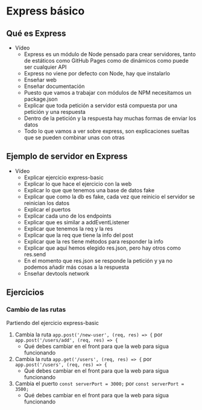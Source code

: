 # Express básico

## Qué es Express

- Vídeo
   - Express es un módulo de Node pensado para crear servidores, tanto de estáticos  como GitHub Pages como de dinámicos como puede ser cualquier API
   - Express no viene por defecto con Node, hay que instalarlo
   - Enseñar web
   - Enseñar documentación
   - Puesto que vamos a trabajar con módulos de NPM necesitamos un package.json
   - Explicar que toda petición a servidor está compuesta por una petición y una respuesta
   - Dentro de la petición y la respuesta hay muchas formas de enviar los datos
   - Todo lo que vamos a ver sobre express, son explicaciones sueltas que se pueden combinar unas con otras

## Ejemplo de servidor en Express

- Vídeo
   - Explicar ejercicio express-basic
   - Explicar lo que hace el ejercicio con la web
   - Explicar lo que que tenemos una base de datos fake
   - Explicar que como la db es fake, cada vez que reinicio el servidor se reinician los datos
   - Explicar el puertos
   - Explicar cada uno de los endpoints
   - Explicar que es similar a addEventListener
   - Explicar que tenemos la req y la res
   - Explicar que la req que tiene la info del post
   - Explicar que la res tiene métodos para responder la info
   - Explicar que aquí hemos elegido res.json, pero hay otros como res.send
   - En el momento que res.json se responde la petición y ya no podemos añadir más cosas a la respuesta
   - Enseñar devtools network

## Ejercicios

### Cambio de las rutas

Partiendo del ejercicio express-basic

1. Cambia la ruta `app.post('/new-user', (req, res) => {` por `app.post('/users/add', (req, res) => {`
   - Qué debes cambiar en el front para que la web para sigua funcionando
1. Cambia la ruta `app.get('/users', (req, res) => {` por `app.post('/users', (req, res) => {`
   - Qué debes cambiar en el front para que la web para sigua funcionando
1. Cambia el puerto `const serverPort = 3000;` por `const serverPort = 3500;`
   - Qué debes cambiar en el front para que la web para sigua funcionando

